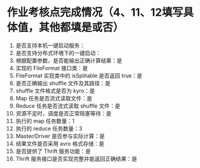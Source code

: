 # 作业考核点完成情况（4、11、12填写具体值，其他都填是或否）
1. 是否支持本机一键启动服务：
2. 是否支持分布式环境下的一键启动：
3. 根据配置参数，是否能输出正确计算结果：是
4. 实现的 FileFormat 接口类：是
5. FileFormat 实现类中的 isSplitable 是否返回 true：是
6. 是否正确输出 shuffle 文件及其路径：是
7. shuffle 文件格式是否为 kyro：是
8. Map 任务是否流式读取文件：是
9. Reduce 任务是否流式读取 shuffle 文件：是
10. 资源不足时，调度是否正常阻塞等待：是
11. 执行的 map 任务数量：1
12. 执行的 reduce 任务数量：3
13. Master/Driver 是否参与实际计算：是
14. 结果文件是否采用 avro 格式存储：是
15. 是否提供了 Thrift 服务功能：是
16. Thrift 服务接口是否实现完整并能返回正确结果：是